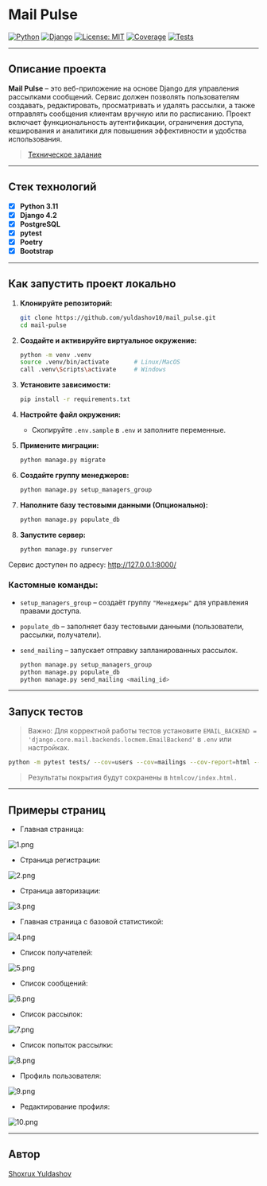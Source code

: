 # Mail Pulse

[![Python](https://img.shields.io/badge/python-3.11-blue.svg)](https://www.python.org/downloads/release/python-3110/)
[![Django](https://img.shields.io/badge/django-4.2-green.svg)](https://www.djangoproject.com/)
[![License: MIT](https://img.shields.io/badge/License-MIT-yellow.svg)](https://opensource.org/licenses/MIT)
[![Coverage](https://img.shields.io/badge/coverage-100%25-brightgreen.svg)](https://github.com/yuldashov10/mail_pulse/actions)
[![Tests](https://img.shields.io/badge/tests-passing-brightgreen.svg)](https://github.com/yuldashov10/mail_pulse/actions)

---

## Описание проекта

**Mail Pulse** – это веб-приложение на основе Django для управления рассылками сообщений. Сервис должен позволять
пользователям создавать, редактировать, просматривать и удалять рассылки, а также отправлять сообщения клиентам вручную
или по расписанию. Проект включает функциональность аутентификации, ограничения доступа, кеширования и аналитики для
повышения эффективности и удобства использования.

> [Техническое задание](./TASKS.md)

---

## Стек технологий

- [x] **Python 3.11**
- [x] **Django 4.2**
- [x] **PostgreSQL**
- [x] **pytest**
- [x] **Poetry**
- [x] **Bootstrap**

---

## Как запустить проект локально

1. **Клонируйте репозиторий:**
   ```bash
   git clone https://github.com/yuldashov10/mail_pulse.git
   cd mail-pulse
   ```

2. **Создайте и активируйте виртуальное окружение:**
   ```bash
   python -m venv .venv
   source .venv/bin/activate       # Linux/MacOS
   call .venv\Scripts\activate     # Windows
   ```

3. **Установите зависимости:**
   ```bash
   pip install -r requirements.txt
   ```

4. **Настройте файл окружения:**

    - Скопируйте `.env.sample` в `.env` и заполните переменные.

5. **Примените миграции:**
   ```bash
   python manage.py migrate
   ```

6. **Создайте группу менеджеров:**
   ```bash
   python manage.py setup_managers_group
   ```

7. **Наполните базу тестовыми данными (Опционально):**
   ```bash
   python manage.py populate_db
   ```

8. **Запустите сервер:**
   ```bash
   python manage.py runserver
   ```

Сервис доступен по адресу: http://127.0.0.1:8000/

### Кастомные команды:

- `setup_managers_group` – создаёт группу `"Менеджеры"` для управления правами доступа.
- `populate_db` – заполняет базу тестовыми данными (пользователи, рассылки, получатели).
- `send_mailing` – запускает отправку запланированных рассылок.

   ```bash
   python manage.py setup_managers_group
   python manage.py populate_db
   python manage.py send_mailing <mailing_id>
   ```

---

## Запуск тестов

> Важно: Для корректной работы тестов установите
> `EMAIL_BACKEND = 'django.core.mail.backends.locmem.EmailBackend'` в `.env` или настройках.

```bash
python -m pytest tests/ --cov=users --cov=mailings --cov-report=html --cov-report=term-missing
```

> Результаты покрытия будут сохранены в `htmlcov/index.html.`

---

## Примеры страниц

- Главная страница:

![1.png](demo/screens/1.png)

- Страница регистрации:

![2.png](demo/screens/2.png)

- Страница авторизации:

![3.png](demo/screens/3.png)

- Главная страница с базовой статистикой:

![4.png](demo/screens/4.png)

- Список получателей:

![5.png](demo/screens/5.png)

- Список сообщений:

![6.png](demo/screens/6.png)

- Список рассылок:

![7.png](demo/screens/7.png)

- Список попыток рассылки:

![8.png](demo/screens/8.png)

- Профиль пользователя:

![9.png](demo/screens/9.png)

- Редактирование профиля:

![10.png](demo/screens/10.png)

---

## Автор

[Shoxrux Yuldashov](https://t.me/shyuldashov/)
